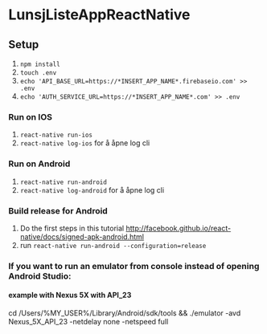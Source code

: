 # LunsjListeAppReactNative

## Setup
1. ```npm install```
2. ```touch .env```
3. ```echo 'API_BASE_URL=https://*INSERT_APP_NAME*.firebaseio.com' >> .env ```
4. ```echo 'AUTH_SERVICE_URL=https://*INSERT_APP_NAME*.com' >> .env ```

### Run on IOS
1. ```react-native run-ios```
2. ```react-native log-ios``` for å åpne log cli

### Run on Android
1. ```react-native run-android```
2. ```react-native log-android``` for å åpne log cli

### Build release for Android
1) Do the first steps in this tutorial http://facebook.github.io/react-native/docs/signed-apk-android.html
2) run ```react-native run-android --configuration=release```


### If you want to run an emulator from console instead of opening Android Studio:
#### example with Nexus 5X with API_23
cd /Users/%MY_USER%/Library/Android/sdk/tools && ./emulator -avd Nexus_5X_API_23 -netdelay none -netspeed full

